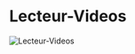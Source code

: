 # Lecteur-Videos

![Lecteur-Videos](https://user-images.githubusercontent.com/50487998/101662474-db3a8080-3a49-11eb-94ed-125cac2bc24d.png)
